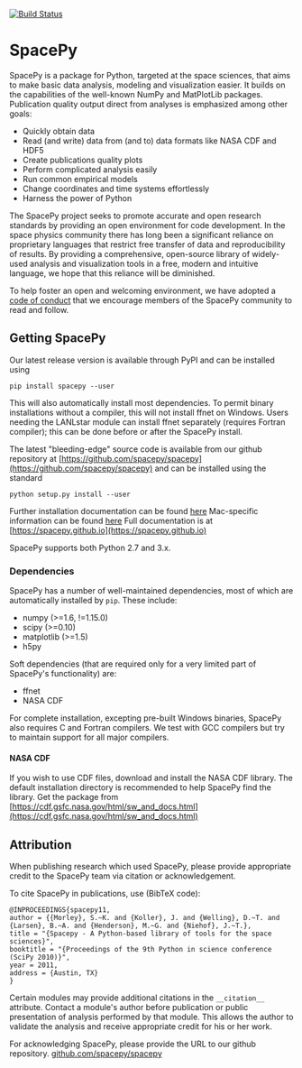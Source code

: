 [![Build Status](https://api.travis-ci.com/spacepy/spacepy.svg?branch=master)](https://travis-ci.com/spacepy/spacepy)

# SpacePy

SpacePy is a package for Python, targeted at the space sciences, that aims to make basic data analysis, modeling and visualization easier. It builds on the capabilities of the well-known NumPy and MatPlotLib packages. Publication quality output direct from analyses is emphasized among other goals:

 - Quickly obtain data
 - Read (and write) data from (and to) data formats like NASA CDF and HDF5
 - Create publications quality plots
 - Perform complicated analysis easily
 - Run common empirical models
 - Change coordinates and time systems effortlessly
 - Harness the power of Python

The SpacePy project seeks to promote accurate and open research standards by providing an open environment for code development. In the space physics community there has long been a significant reliance on proprietary languages that restrict free transfer of data and reproducibility of results. By providing a comprehensive, open-source library of widely-used analysis and visualization tools in a free, modern and intuitive language, we hope that this reliance will be diminished.

To help foster an open and welcoming environment, we have adopted a [code of conduct](https://github.com/spacepy/spacepy/blob/master/code-of-conduct.md) that we encourage members of the SpacePy community to read and follow.

## Getting SpacePy

Our latest release version is available through PyPI and can be installed using

```
pip install spacepy --user
```

This will also automatically install most dependencies. To permit binary installations without a compiler, this will not install ffnet on Windows. Users needing the LANLstar module can install ffnet separately (requires Fortran compiler); this can be done before or after the SpacePy install.

The latest "bleeding-edge" source code is available from our github repository at [https://github.com/spacepy/spacepy](https://github.com/spacepy/spacepy) and can be installed using the standard

```
python setup.py install --user
```

Further installation documentation can be found [here](https://spacepy.github.io/install.html) Mac-specific information can be found [here](https://spacepy.github.io/install_mac.html)
Full documentation is at [https://spacepy.github.io](https://spacepy.github.io)

SpacePy supports both Python 2.7 and 3.x.

### Dependencies

SpacePy has a number of well-maintained dependencies, most of which are automatically installed by ```pip```. These include:
 - numpy (>=1.6, !=1.15.0)
 - scipy (>=0.10)
 - matplotlib (>=1.5)
 - h5py

Soft dependencies (that are required only for a very limited part of SpacePy's functionality) are:
 - ffnet
 - NASA CDF

For complete installation, excepting pre-built Windows binaries, SpacePy also requires C and Fortran compilers. We test with GCC compilers but try to maintain support for all major compilers.

#### NASA CDF
If you wish to use CDF files, download and install the NASA CDF library. The default installation directory is recommended to help SpacePy find the library. Get the package from [https://cdf.gsfc.nasa.gov/html/sw_and_docs.html](https://cdf.gsfc.nasa.gov/html/sw_and_docs.html)

## Attribution

When publishing research which used SpacePy, please provide appropriate credit to the SpacePy team via citation or acknowledgement.

To cite SpacePy in publications, use (BibTeX code):

```
@INPROCEEDINGS{spacepy11,
author = {{Morley}, S.~K. and {Koller}, J. and {Welling}, D.~T. and {Larsen}, B.~A. and {Henderson}, M.~G. and {Niehof}, J.~T.},
title = "{Spacepy - A Python-based library of tools for the space sciences}",
booktitle = "{Proceedings of the 9th Python in science conference (SciPy 2010)}",
year = 2011,
address = {Austin, TX}
}
```

Certain modules may provide additional citations in the ```__citation__``` attribute. Contact a module's author before publication or public presentation of analysis performed by that module. This allows the author to validate the analysis and receive appropriate credit for his or her work.

For acknowledging SpacePy, please provide the URL to our github repository. [github.com/spacepy/spacepy](https://github.com/spacepy/spacepy)


